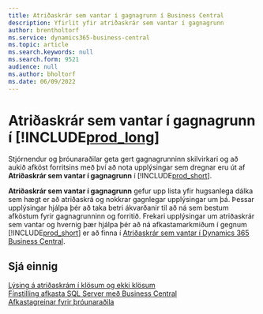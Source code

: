 ```yaml
---
title: Atriðaskrár sem vantar í gagnagrunn í Business Central
description: Yfirlit yfir atriðaskrár sem vantar í gagnagrunn
author: brentholtorf
ms.service: dynamics365-business-central
ms.topic: article
ms.search.keywords: null
ms.search.form: 9521
audience: null
ms.author: bholtorf
ms.date: 06/09/2022
---
```

# <a name="database-missing-indexes-in-"></a>Atriðaskrár sem vantar í gagnagrunn í [!INCLUDE[prod_long](includes/prod_long.md)]

Stjórnendur og þróunaraðilar geta gert gagnagrunninn skilvirkari og að aukið afköst forritsins með því að nota upplýsingar sem dregnar eru út af **Atriðaskrár sem vantar í gagnagrunn** í [!INCLUDE[prod_short](includes/prod_short.md)].

**Atriðaskrár sem vantar í gagnagrunn** gefur upp lista yfir hugsanlega dálka sem hægt er að atriðaskrá og nokkrar gagnlegar upplýsingar um þá. Þessar upplýsingar hjálpa þér að taka betri ákvarðanir til að ná sem bestum afköstum fyrir gagnagrunninn og forritið. Frekari upplýsingar um atriðaskrár sem vantar og hvernig þær hjálpa þér að ná afkastamarkmiðum í gegnum [!INCLUDE[prod_short](includes/prod_short.md)] er að finna í [Atriðaskrár sem vantar í Dynamics 365 Business Central](/dynamics365/business-central/dev-itpro/administration/database-missing-indexes).

## <a name="see-also"></a>Sjá einnig

[Lýsing á atriðaskrám í klösum og ekki klösum](/sql/relational-databases/indexes/clustered-and-nonclustered-indexes-described)  
[Fínstilling afkasta SQL Server með Business Central](/dynamics365/business-central/dev-itpro/administration/optimize-sql-server-performance)  
[Afkastagreinar fyrir þróunaraðila](/dynamics365/business-central/dev-itpro/performance/performance-developer)  

